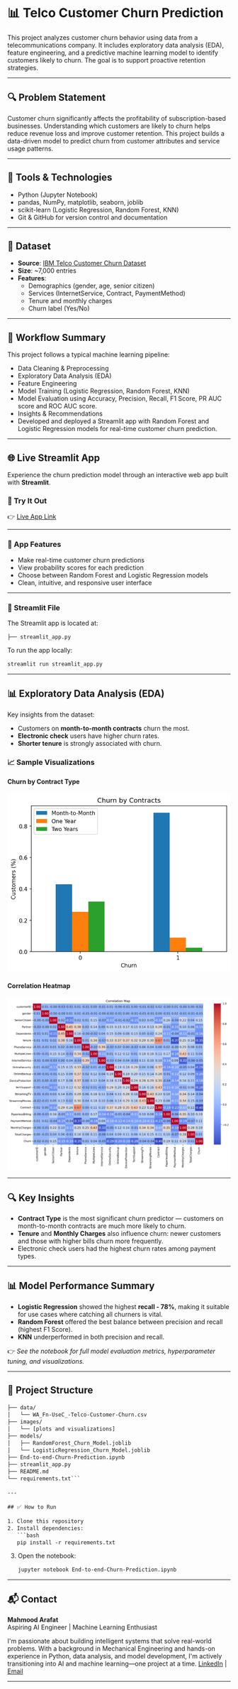 # 📊 Telco Customer Churn Prediction

This project analyzes customer churn behavior using data from a telecommunications company. It includes exploratory data analysis (EDA), feature engineering, and a predictive machine learning model to identify customers likely to churn. The goal is to support proactive retention strategies.

---

## 🔍 Problem Statement

Customer churn significantly affects the profitability of subscription-based businesses. Understanding which customers are likely to churn helps reduce revenue loss and improve customer retention. This project builds a data-driven model to predict churn from customer attributes and service usage patterns.

---

## 🧰 Tools & Technologies

- Python (Jupyter Notebook)
- pandas, NumPy, matplotlib, seaborn, joblib
- scikit-learn (Logistic Regression, Random Forest, KNN)
- Git & GitHub for version control and documentation
---

## 📁 Dataset

- **Source**: [IBM Telco Customer Churn Dataset](https://www.kaggle.com/blastchar/telco-customer-churn)
- **Size**: ~7,000 entries
- **Features**:
  - Demographics (gender, age, senior citizen)
  - Services (InternetService, Contract, PaymentMethod)
  - Tenure and monthly charges
  - Churn label (Yes/No)

---

## 🔄 Workflow Summary  
This project follows a typical machine learning pipeline:

- Data Cleaning & Preprocessing
- Exploratory Data Analysis (EDA)
- Feature Engineering
- Model Training (Logistic Regression, Random Forest, KNN)
- Model Evaluation using Accuracy, Precision, Recall, F1 Score, PR AUC score and ROC AUC score.
- Insights & Recommendations
- Developed and deployed a Streamlit app with Random Forest and Logistic Regression models for real-time customer churn prediction.

---

## 🌐 Live Streamlit App

Experience the churn prediction model through an interactive web app built with **Streamlit**.

### 🚀 Try It Out

👉 [Live App Link](https://telco-churn-prediction-npw6k6cmkh7pf8zqbwfk3s.streamlit.app/)  

---

### 🧠 App Features

- Make real-time customer churn predictions
- View probability scores for each prediction
- Choose between Random Forest and Logistic Regression models
- Clean, intuitive, and responsive user interface

---

### 📂 Streamlit File

The Streamlit app is located at:

```
├── streamlit_app.py
```

To run the app locally:

```bash
streamlit run streamlit_app.py
```

---

## 📊 Exploratory Data Analysis (EDA)

Key insights from the dataset:

- Customers on **month-to-month contracts** churn the most.
- **Electronic check** users have higher churn rates.
- **Shorter tenure** is strongly associated with churn.

### 📈 Sample Visualizations

#### Churn by Contract Type
![Churn by Contract](images/Churn_Contracts.png)

#### Correlation Heatmap
![Correlation Heatmap](images/Correlation_Map.png)

---

## 🔍 Key Insights

- **Contract Type** is the most significant churn predictor — customers on month-to-month contracts are much more likely to churn.
- **Tenure** and **Monthly Charges** also influence churn: newer customers and those with higher bills churn more frequently.
- Electronic check users had the highest churn rates among payment types.

---

## 📊 Model Performance Summary

- **Logistic Regression** showed the highest **recall - 78%**, making it suitable for use cases where catching all churners is vital.
- **Random Forest** offered the best balance between precision and recall (highest F1 Score).
- **KNN** underperformed in both precision and recall.

👉 _See the notebook for full model evaluation metrics, hyperparameter tuning, and visualizations._

---

## 📁 Project Structure

```
├── data/
│   └── WA_Fn-UseC_-Telco-Customer-Churn.csv
├── images/
│   └── [plots and visualizations]
├── models/
│   ├── RandomForest_Churn_Model.joblib
│   └── LogisticRegression_Churn_Model.joblib
├── End-to-end-Churn-Prediction.ipynb
├── streamlit_app.py
├── README.md
└── requirements.txt```

---

## ✅ How to Run

1. Clone this repository
2. Install dependencies:
   ```bash
   pip install -r requirements.txt
   ```
3. Open the notebook:
   ```bash
   jupyter notebook End-to-end-Churn-Prediction.ipynb
   ```

---

## 📬 Contact

**Mahmood Arafat**  
Aspiring AI Engineer | Machine Learning Enthusiast

I'm passionate about building intelligent systems that solve real-world problems. With a background in Mechanical Engineering and hands-on experience in Python, data analysis, and model development, I'm actively transitioning into AI and machine learning—one project at a time.
[LinkedIn](https://www.linkedin.com/in/arafat-mahmood-3b0208213/) | [Email](Mahmoodarafat08@gmail.com)

---

